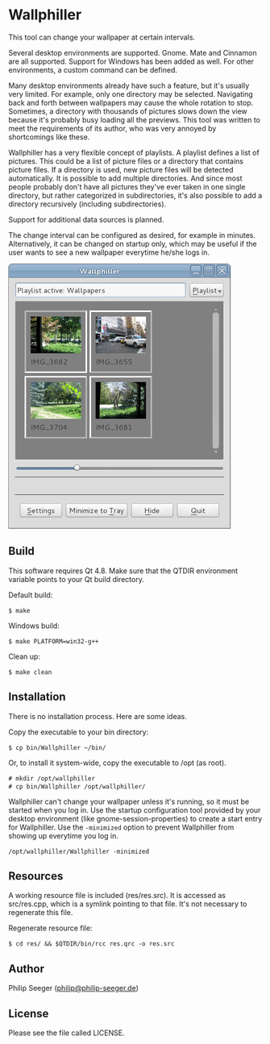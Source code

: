 Wallphiller
===========

This tool can change your wallpaper at certain intervals.

Several desktop environments are supported.
Gnome. Mate and Cinnamon are all supported.
Support for Windows has been added as well.
For other environments, a custom command can be defined.

Many desktop environments already have such a feature,
but it's usually very limited.
For example, only one directory may be selected.
Navigating back and forth between wallpapers may
cause the whole rotation to stop.
Sometimes, a directory with thousands of pictures slows down the view
because it's probably busy loading all the previews.
This tool was written to meet the requirements of its author,
who was very annoyed by shortcomings like these.

Wallphiller has a very flexible concept of playlists.
A playlist defines a list of pictures.
This could be a list of picture files or a directory
that contains picture files. If a directory is used, new picture files
will be detected automatically.
It is possible to add multiple directories.
And since most people probably don't have all pictures they've ever taken
in one single directory, but rather categorized in subdirectories,
it's also possible to add a directory recursively (including subdirectories).

Support for additional data sources is planned.

The change interval can be configured as desired, for example in minutes.
Alternatively, it can be changed on startup only, which may be useful
if the user wants to see a new wallpaper everytime he/she logs in.

![Wallphiller screenshot](WP-Screenshot-1.png)



Build
-----

This software requires Qt 4.8.
Make sure that the QTDIR environment variable points
to your Qt build directory.

Default build:

    $ make

Windows build:

    $ make PLATFORM=win32-g++

Clean up:

    $ make clean



Installation
------------

There is no installation process.
Here are some ideas.

Copy the executable to your bin directory:

    $ cp bin/Wallphiller ~/bin/

Or, to install it system-wide, copy the executable to /opt (as root).

    # mkdir /opt/wallphiller
    # cp bin/Wallphiller /opt/wallphiller/

Wallphiller can't change your wallpaper unless it's running,
so it must be started when you log in.
Use the startup configuration tool provided by your desktop environment
(like gnome-session-properties) to create a start entry for Wallphiller.
Use the `-minimized` option to prevent Wallphiller from showing up
everytime you log in.

    /opt/wallphiller/Wallphiller -minimized



Resources
---------

A working resource file is included (res/res.src).
It is accessed as src/res.cpp, which is a symlink pointing to that file.
It's not necessary to regenerate this file.

Regenerate resource file:

    $ cd res/ && $QTDIR/bin/rcc res.qrc -o res.src



Author
------

Philip Seeger (philip@philip-seeger.de)



License
-------

Please see the file called LICENSE.



